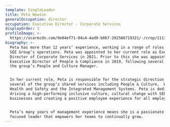 ```yaml
---
template: SingleLeader
title: Peta Newton
generalOccupation: director
occupation: Executive Director - Corporate Services
displayOrder: 3
profileImage: >-
  https://ucarecdn.com/9e04ef71-94c4-4ad9-b0b7-292586719321/-/crop/1113x714/101,21/-/preview/
biography: >-
  Peta has more than 12 years’ experience, working in a range of roles across
  SEE Group’s operations. Peta was appointed to her current role as Executive
  Director of Corporate Services in 2021. Prior to this she was appointed
  Executive Director of People & Compliance in 2019, following several years as
  the group’s People and Culture Manager.


  In her current role, Peta is responsible for the strategic direction of
  several of the group’s shared services including People & Culture,  Workplace
  Health and Safety and the Integrated Management Systems. Peta is dedicated to
  driving a high-performing inclusive culture, cultural change with SEE Group’s
  businesses and creating a positive employee experience for all employees.


  Peta’s many years of management experience means she is a passionate and
  focused leader that empowers her teams to continually grow.
---
```


